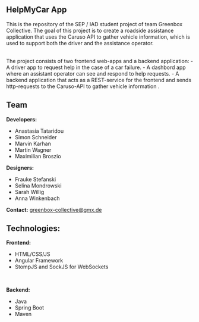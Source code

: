 ## HelpMyCar App



This is the repository of the SEP / IAD student project of team Greenbox Collective.
The goal of this project is to create a roadside assistance application that uses the Caruso API to gather vehicle information, 
which is used to support both the driver and the assistance operator.

<br>
The project consists of two frontend web-apps and a backend application:
- A driver app to request help in the case of a car failure.
- A dashbord app where an assistant operator can see and respond to help requests.
- A backend application that acts as a REST-service for the frontend and sends http-requests to the Caruso-API to gather vehicle information .

## Team

**Developers:**
- Anastasia Tataridou
- Simon Schneider
- Marvin Karhan
- Martin Wagner
- Maximilian Broszio

**Designers:**
- Frauke Stefanski
- Selina Mondrowski
- Sarah Willig
- Anna Winkenbach

**Contact:**
greenbox-collective@gmx.de 

## Technologies:
**Frontend:**
- HTML/CSS/JS
- Angular Framework
- StompJS and SockJS for WebSockets

<br>

**Backend:**
- Java
- Spring Boot
- Maven
